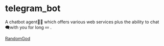 # telegram_bot
A chatbot agent👨‍💻  which offers various web services  plus the ability to chat 🗨with you for long 💤 . 

<a href="tg://resolve?domain=bulo98_bot">RandomGod</a>

